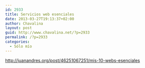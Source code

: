 ```yaml
---
id: 2933
title: Servicios web esenciales
date: 2013-03-27T19:13:37+02:00
author: Chavalina
layout: post
guid: http://www.chavalina.net/?p=2933
permalink: /?p=2933
categories:
  - Sólo mío
---
```

http://juanandres.org/post/46251067251/mis-10-webs-esenciales